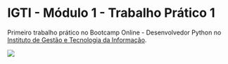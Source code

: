 <p align=center><h1><b>IGTI - Módulo 1 - Trabalho Prático 1</b></h1>
  
Primeiro trabalho prático no Bootcamp Online - Desenvolvedor Python no [Instituto de Gestão e Tecnologia da Informação](https://www.igti.com.br).


  <img src=https://github.com/renancasstro/modulo1_trabalho_pratico_igti/blob/main/desenvolvedor_python.png/>
</p>
